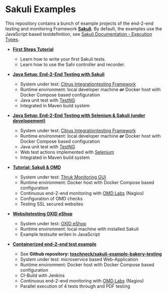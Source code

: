 # Sakuli Examples
This repository contains a bunch of example projects of the end-2-end testing and monitoring Framework **[Sakuli]**. By default, the examples use the JavaScript based testdefinition, see [Sakuli Documentation - Execution Types](http://consol.github.io/sakuli/v1.1.0-SNAPSHOT/index.html#execution-types).


* **[First Steps Tutorial](./tutorials/first-steps/first-steps.md)**
    * Learn how to write your first Sakuli tests.
    * Learn how to use the Sahi controller and recorder.

* **[Java Setup: End-2-End Testing with Sakuli](./java-example/README.md)**
    * System under test: [Citrus Integrationtesting Framework](http://www.citrusframework.org/)
    * Runtime environment: local developer machine ***or*** Docker host with Docker Compose based configuration
    * Java unit test with [TestNG](http://testng.org)
    * Integrated in Maven build system
    
   
* **[Java Setup: End-2-End Testing with Selenium & Sakuli (under developement)](./java-selenium-example/README.md)**
    * System under test: [Citrus Integrationtesting Framework](http://www.citrusframework.org/)
    * Runtime environment: local developer machine ***or*** Docker host with Docker Compose based configuration
    * Java unit test with [TestNG](http://testng.org)
    * Web test actions implemented with [Selenium](https://www.selenium.org) 
    * Integrated in Maven build system
    
    
* **[Tutorial: Sakuli & OMD](./omd-labs-sakuli/README.md)**
    * System under test: [Thruk Monitoring GUI](https://www.thruk.org/)
    * Runtime environment: Docker host with Docker Compose based configuration
    * Continuous end-2-end monitoring with [OMD Labs](https://labs.consol.de/omd/) (Nagios)
    * Configuration of OMD checks
    * Testing SSL secured websites
    
    
* **[Websitetesting OXID eShop](./oxid_ubuntu)**
    * System under test: [OXID eShop](https://oxidforge.org/en/)
    * Runtime environment: local machine with installed Sakuli
    * Example testsuite writen in JavaScript


* **[Containerized end-2-end test example](https://github.com/toschneck/sakuli-example-bakery-testing)**
    * See **Github repository: [toschneck/sakuli-example-bakery-testing](https://github.com/toschneck/sakuli-example-bakery-testing)**
    * System under test: microservice based Web-Application
    * Runtime environment: Docker host with Docker Compose based configuration
    * CI-Build with Jenkins
    * Continuous end-2-end monitoring with [OMD Labs](https://labs.consol.de/omd/) (Nagios)
    * Parallel execution of 4 tests through and PDF testing

[Sakuli]:https://github.com/ConSol/sakuli
